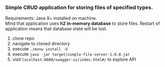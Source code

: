 ### Simple CRUD application for storing files of specified types.

Requirements: Java 8+ installed on machine. </br>Mind that application uses <b>h2 in-memory database</b> to store files.
Restart of application means that database state will be lost.

1. clone repo
2. navigate to cloned directory
3. execute `./mvnw install -U`
4. execute `java -jar target/simple-file-server-1.0.0.jar`
5. visit `localhost:8080/swagger-ui/index.html#/` to explore API